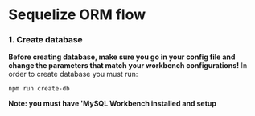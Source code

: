 <h1>Sequelize ORM flow</h1>

### 1. Create database
**Before creating database, make sure you go in your config file and change the parameters that match your workbench configurations!**
In order to create database you must run: </br >
```
npm run create-db
```
**Note: you must have 'MySQL Workbench installed and setup**
